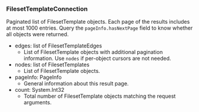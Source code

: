 ### FilesetTemplateConnection
Paginated list of FilesetTemplate objects. Each page of the results includes at most 1000 entries. Query the `pageInfo.hasNextPage` field to know whether all objects were returned.

- edges: list of FilesetTemplateEdges
  - List of FilesetTemplate objects with additional pagination information. Use `nodes` if per-object cursors are not needed.
- nodes: list of FilesetTemplates
  - List of FilesetTemplate objects.
- pageInfo: PageInfo
  - General information about this result page.
- count: System.Int32
  - Total number of FilesetTemplate objects matching the request arguments.
